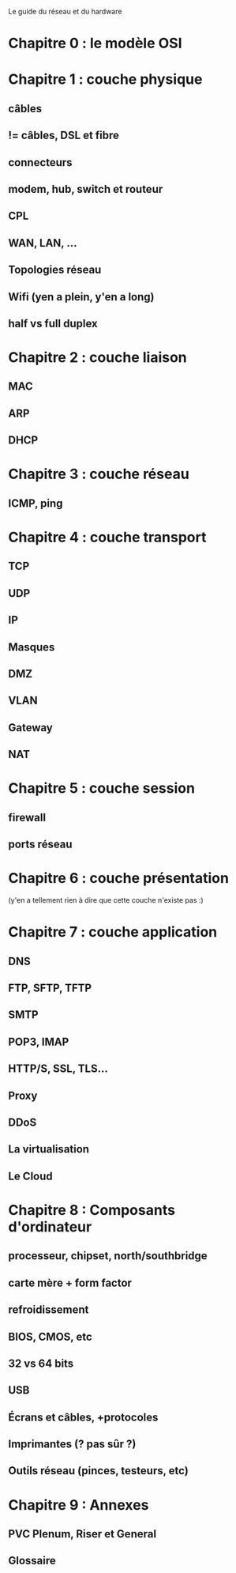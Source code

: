 Le guide du réseau et du hardware

# Chapitre 0 : le modèle OSI

# Chapitre 1 : couche physique

## câbles

## != câbles, DSL et fibre

## connecteurs

## modem, hub, switch et routeur

## CPL

## WAN, LAN, ...

## Topologies réseau

## Wifi (yen a plein, y'en a long)

## half vs full duplex

# Chapitre 2 : couche liaison

## MAC

## ARP

## DHCP

# Chapitre 3 : couche réseau

## ICMP, ping

# Chapitre 4 : couche transport

## TCP

## UDP

## IP

## Masques

## DMZ

## VLAN

## Gateway

## NAT

# Chapitre 5 : couche session

## firewall

## ports réseau

# Chapitre 6 : couche présentation

(y'en a tellement rien à dire que cette couche n'existe pas :)

# Chapitre 7 : couche application

## DNS

## FTP, SFTP, TFTP

## SMTP

## POP3, IMAP

## HTTP/S, SSL, TLS...

## Proxy

## DDoS

## La virtualisation

## Le Cloud

# Chapitre 8 : Composants d'ordinateur

## processeur, chipset, north/southbridge

## carte mère + form factor

## refroidissement

## BIOS, CMOS, etc

## 32 vs 64 bits

## USB

## Écrans et câbles, +protocoles

## Imprimantes (? pas sûr ?)

## Outils réseau (pinces, testeurs, etc)

# Chapitre 9 : Annexes

## PVC Plenum, Riser et General

## Glossaire

